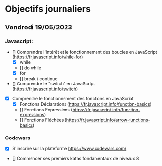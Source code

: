 # Objectifs journaliers

## Vendredi 19/05/2023

### Javascript :

- [] Comprendre l'intérêt et le fonctionnement des boucles en JavaScript (https://fr.javascript.info/while-for)
  - [x] while
  - [] do while
  - [x] for
  - [] break / continue
- [] Comprendre le "switch" en JavaScript (https://fr.javascript.info/switch)
- [x] Comprendre le fonctionnement des fonctions en JavaScript
  - [x] Fonctions Déclarations (https://fr.javascript.info/function-basics)
  - [] Fonctions Expressions (https://fr.javascript.info/function-expressions)
  - [] Fonctions Fléchées (https://fr.javascript.info/arrow-functions-basics)

### Codewars

- [X] S'inscrire sur la plateforme https://www.codewars.com/
- [] Commencer ses premiers katas fondamentaux de niveaux 8
